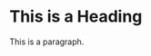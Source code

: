 <html>
<head>
<title>Mr.B</title>
</head>
<body>

<h1>This is a Heading</h1>
<p>This is a paragraph.</p>

</body>
</html>
